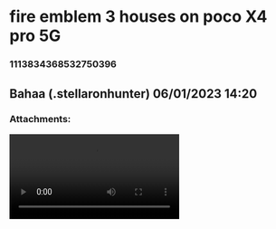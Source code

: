# fire emblem 3 houses on poco X4 pro 5G
### 1113834368532750396
## Bahaa (.stellaronhunter) 06/01/2023 14:20 

> 
### Attachments: 
![Screenrecorder-2023-06-01-17-12-59-859_0_COMPRESSED.mp4](https://yuzudiscordbackup.s3.us-west-2.amazonaws.com/files-media/1113834368532750396_Screenrecorder-2023-06-01-17-12-59-859_0_COMPRESSED.mp4)

